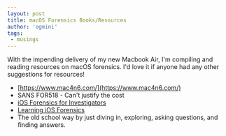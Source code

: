 ```yaml
---
layout: post
title: macOS Forensics Books/Resources
author: 'ogmini'
tags:
 - musings
---
```


With the impending delivery of my new Macbook Air, I'm compiling and reading resources on macOS forensics. I'd love it if anyone had any other suggestions for resources!

- [https://www.mac4n6.com/](https://www.mac4n6.com/)
- SANS FOR518 - Can't justify the cost
- [iOS Forensics for Investigators](https://www.amazon.com/iOS-Forensics-Investigators-forensics-extracting/dp/1803234083/130-8858987-9027650)
- [Learning iOS Forensics](https://books.apple.com/us/book/learning-ios-forensics-second-edition/id1152177424)
- The old school way by just diving in, exploring, asking questions, and finding answers.
          